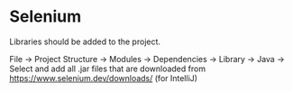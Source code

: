 # Selenium
Libraries should be added to the project.

File -> Project Structure -> Modules -> Dependencies -> Library -> Java -> Select and add all .jar files that are downloaded from https://www.selenium.dev/downloads/ (for IntelliJ)
